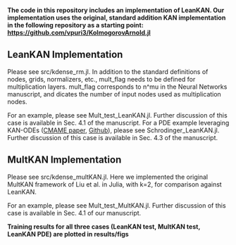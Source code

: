 **The code in this repository includes an implementation of LeanKAN. Our implementation uses the original, standard addition KAN implementation in the following repository as a starting point: https://github.com/vpuri3/KolmogorovArnold.jl**

## LeanKAN Implementation
Please see src/kdense_rm.jl. In addition to the standard definitions of nodes, grids, normalizers, etc., mult_flag needs to be defined for multiplication layers. mult_flag corresponds to n^mu in the Neural Networks manuscript, and dicates the number of input nodes used as multiplication nodes.

For an example, please see Mult_test_LeanKAN.jl. Further discussion of this case is available in Sec. 4.1 of the manuscript. For a PDE example leveraging KAN-ODEs ([CMAME paper](doi.org/10.1016/j.cma.2024.117397), [Github](https://github.com/DENG-MIT/KAN-ODEs)), please see Schrodinger_LeanKAN.jl. Further discussion of this case is available in Sec. 4.3 of the manuscript.

## MultKAN Implementation
Please see src/kdense_multKAN.jl. Here we implemented the original MultKAN framework of Liu et al. in Julia, with k=2, for comparison against LeanKAN. 

For an example, please see Mult_test_MultKAN.jl. Further discussion of this case is available in Sec. 4.1 of our manuscript.

**Training results for all three cases (LeanKAN test, MultKAN test, LeanKAN PDE) are plotted in results/figs**
